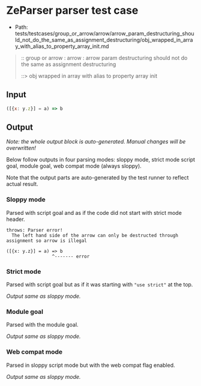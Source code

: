# ZeParser parser test case

- Path: tests/testcases/group_or_arrow/arrow/arrow_param_destructuring_should_not_do_the_same_as_assignment_destructuring/obj_wrapped_in_array_with_alias_to_property_array_init.md

> :: group or arrow : arrow : arrow param destructuring should not do the same as assignment destructuring
>
> ::> obj wrapped in array with alias to property array init

## Input

`````js
([{x: y.z}] = a) => b
`````

## Output

_Note: the whole output block is auto-generated. Manual changes will be overwritten!_

Below follow outputs in four parsing modes: sloppy mode, strict mode script goal, module goal, web compat mode (always sloppy).

Note that the output parts are auto-generated by the test runner to reflect actual result.

### Sloppy mode

Parsed with script goal and as if the code did not start with strict mode header.

`````
throws: Parser error!
  The left hand side of the arrow can only be destructed through assignment so arrow is illegal

([{x: y.z}] = a) => b
                 ^------- error
`````

### Strict mode

Parsed with script goal but as if it was starting with `"use strict"` at the top.

_Output same as sloppy mode._

### Module goal

Parsed with the module goal.

_Output same as sloppy mode._

### Web compat mode

Parsed in sloppy script mode but with the web compat flag enabled.

_Output same as sloppy mode._
